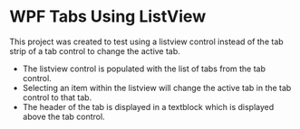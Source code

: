 # WPF Tabs Using ListView
This project was created to test using a listview control instead of the tab strip of a tab control to change the active tab.

- The listview control is populated with the list of tabs from the tab control.
- Selecting an item within the listview will change the active tab in the tab control to that tab.
- The header of the tab is displayed in a textblock which is displayed above the tab control.

